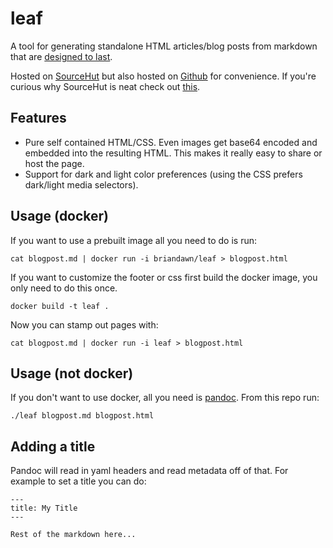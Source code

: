 # leaf

A tool for generating standalone HTML articles/blog posts from markdown that are [designed to last](https://jeffhuang.com/designed_to_last/).

Hosted on [SourceHut](https://git.sr.ht/~brian-dawn/leaf) but also hosted on [Github](https://github.com/brian-dawn/leaf) for convenience. If you're curious why SourceHut is neat check out [this](https://sourcehut.org/blog/2019-10-23-srht-puts-users-first/).

## Features

* Pure self contained HTML/CSS. Even images get base64 encoded and embedded into the resulting HTML. This makes it really easy to share or host the page.
* Support for dark and light color preferences (using the CSS prefers dark/light media selectors).

## Usage (docker)

If you want to use a prebuilt image all you need to do is run:

    cat blogpost.md | docker run -i briandawn/leaf > blogpost.html

If you want to customize the footer or css first build the docker image, you only need to do this once.

    docker build -t leaf .

Now you can stamp out pages with:

    cat blogpost.md | docker run -i leaf > blogpost.html

## Usage (not docker)

If you don't want to use docker, all you need is [pandoc](https://pandoc.org/installing.html). From this repo run:

    ./leaf blogpost.md blogpost.html

## Adding a title

Pandoc will read in yaml headers and read metadata off of that. For example
to set a title you can do:

```
---
title: My Title
---

Rest of the markdown here...
```
